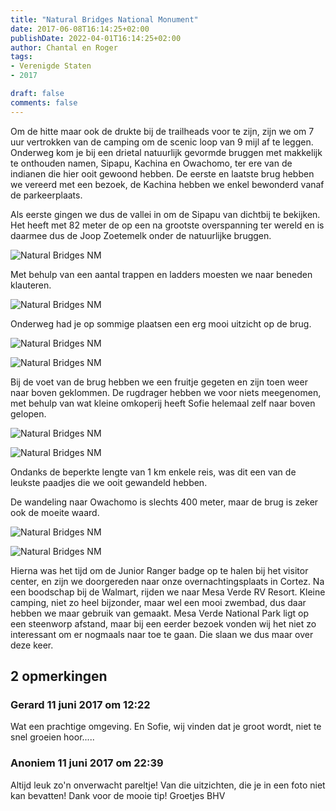 ```yaml
---
title: "Natural Bridges National Monument"
date: 2017-06-08T16:14:25+02:00
publishDate: 2022-04-01T16:14:25+02:00
author: Chantal en Roger
tags:
- Verenigde Staten
- 2017

draft: false
comments: false
---
```


Om de hitte maar ook de drukte bij de trailheads voor te zijn, zijn we om 7 uur vertrokken van de camping om de scenic loop van 9 mijl af te leggen. Onderweg kom je bij een drietal natuurlijk gevormde bruggen met makkelijk te onthouden namen, Sipapu, Kachina en Owachomo, ter ere van de indianen die hier ooit gewoond hebben. De eerste en laatste brug hebben we vereerd met een bezoek, de Kachina hebben we enkel bewonderd vanaf de parkeerplaats.

Als eerste gingen we dus de vallei in om de Sipapu van dichtbij te bekijken. Het heeft met 82 meter de op een na grootste overspanning ter wereld en is daarmee dus de Joop Zoetemelk onder de natuurlijke bruggen.

![Natural Bridges NM](./images/P1070304[4].jpg)

Met behulp van een aantal trappen en ladders moesten we naar beneden klauteren.

![Natural Bridges NM](./images/IMG_1385[4].jpg)

Onderweg had je op sommige plaatsen een erg mooi uitzicht op de brug.

![Natural Bridges NM](./images/P1070334[4].jpg)

![Natural Bridges NM](./images/IMG_1381_improved[4].jpg)

Bij de voet van de brug hebben we een fruitje gegeten en zijn toen weer naar boven geklommen. De rugdrager hebben we voor niets meegenomen, met behulp van wat kleine omkoperij heeft Sofie helemaal zelf naar boven gelopen.

![Natural Bridges NM](./images/IMG_1383[4].jpg)

![Natural Bridges NM](./images/P1070373[4].jpg)

Ondanks de beperkte lengte van 1 km enkele reis, was dit een van de leukste paadjes die we ooit gewandeld hebben.

De wandeling naar Owachomo is slechts 400 meter, maar de brug is zeker ook de moeite waard.

![Natural Bridges NM](./images/P1070404[4].jpg)

![Natural Bridges NM](./images/P1070406[4].jpg)

Hierna was het tijd om de Junior Ranger badge op te halen bij het visitor center, en zijn we doorgereden naar onze overnachtingsplaats in Cortez. Na een boodschap bij de Walmart, rijden we naar Mesa Verde RV Resort. Kleine camping, niet zo heel bijzonder, maar wel een mooi zwembad, dus daar hebben we maar gebruik van gemaakt. Mesa Verde National Park ligt op een steenworp afstand, maar bij een eerder bezoek vonden wij het niet zo interessant om er nogmaals naar toe te gaan. Die slaan we dus maar over deze keer.

## 2 opmerkingen

### Gerard 11 juni 2017 om 12:22

Wat een prachtige omgeving. En Sofie, wij vinden dat je groot wordt, niet te snel groeien hoor.....

### Anoniem 11 juni 2017 om 22:39

Altijd leuk zo'n onverwacht pareltje! Van die uitzichten, die je in een foto niet kan bevatten!
Dank voor de mooie tip! Groetjes BHV
